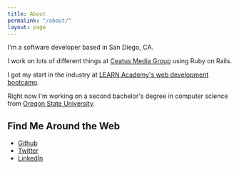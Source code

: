 ```yaml
---
title: About
permalink: "/about/"
layout: page
---
```


I'm a software developer based in San Diego, CA.

I work on lots of different things at [Ceatus Media Group](http://www.ceatus.com/) using Ruby on Rails.

I got my start in the industry at [LEARN Academy's web development bootcamp](https://www.learnacademy.org/).

Right now I'm working on a second bachelor's degree in computer science from [Oregon State University](http://eecs.oregonstate.edu/online-cs-students).

## Find Me Around the Web

* [Github](https://github.com/FionaVoss)
* [Twitter](https://twitter.com/fionajvoss)
* [LinkedIn](https://www.linkedin.com/in/fionavoss/)
